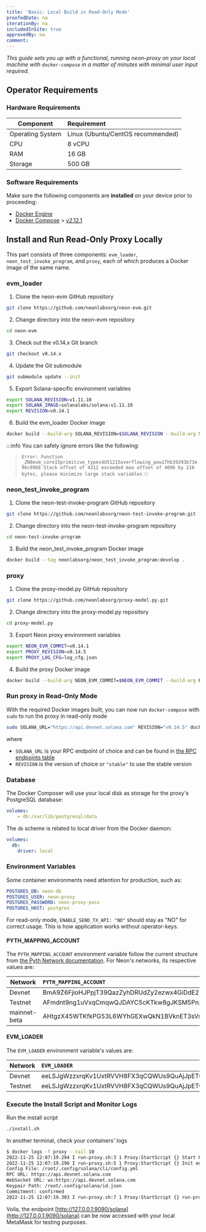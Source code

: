 ```yaml
---
title: 'Basic: Local Build in Read-Only Mode'
proofedDate: na
iterationBy: na
includedInSite: true
approvedBy: na
comment: 
---
```


*This guide sets you up with a functional, running neon-proxy on your local machine with `docker-compose` in a matter of minutes with minimal user input required.* 

## Operator Requirements

### Hardware Requirements

|Component|Requirement                           |
|-----|:-----------------------------------------|
|Operating System | Linux (Ubuntu/CentOS recommended) |
|CPU | 8 vCPU |
|RAM | 16 GB |
|Storage | 500 GB |

### Software Requirements

Make sure the following components are **installed** on your device prior to proceeding:
* [Docker Engine](https://docs.docker.com/engine/install/)
* [Docker Compose](https://docs.docker.com/compose/install/) > [v2.12.1](https://docs.docker.com/compose/release-notes/#2121)

## Install and Run Read-Only Proxy Locally

This part consists of three components: `evm_loader`, `neon_test_invoke_program`, and `proxy`, each of which produces a Docker image of the same name.

### evm_loader

1. Clone the neon-evm GitHub repository
```bash
git clone https://github.com/neonlabsorg/neon-evm.git
```

2. Change directory into the neon-evm repository
```bash
cd neon-evm
```

3. Check out the v0.14.x Git branch
```bash
git checkout v0.14.x
```

4. Update the Git submodule 
```bash
git submodule update --init
```

5. Export Solana-specific environment variables
```bash
export SOLANA_REVISION=v1.11.10
export SOLANA_IMAGE=solanalabs/solana:v1.11.10
export REVISION=v0.14.1
```

6. Build the evm_loader Docker image
```bash
docker build --build-arg SOLANA_REVISION=$SOLANA_REVISION --build-arg SOLANA_IMAGE=$SOLANA_IMAGE --build-arg REVISION=$REVISION --tag neonlabsorg/evm_loader:v0.14.1 .
```

:::info
You can safely ignore errors like the following:
> ```Error: Function _ZN8evm_core15primitive_types4U51215overflowing_pow17hb39293b73e96c896E Stack offset of 4312 exceeded max offset of 4096 by 216 bytes, please minimize large stack variables```
:::


### neon_test_invoke_program
1. Clone the neon-test-invoke-program GitHub repository
```bash
git clone https://github.com/neonlabsorg/neon-test-invoke-program.git
```

2. Change directory into the neon-test-invoke-program repository
```bash
cd neon-test-invoke-program
```

3. Build the neon_test_invoke_program Docker image
```bash
docker build --tag neonlabsorg/neon_test_invoke_program:develop .
```

### proxy

1. Clone the proxy-model.py GitHub repository
```bash
git clone https://github.com/neonlabsorg/proxy-model.py.git
```

2. Change directory into the proxy-model.py repository
```bash
cd proxy-model.py
```

3. Export Neon proxy environment variables
```bash
export NEON_EVM_COMMIT=v0.14.1
export PROXY_REVISION=v0.14.5
export PROXY_LOG_CFG=log_cfg.json
```

4. Build the proxy Docker image
```bash
docker build --build-arg NEON_EVM_COMMIT=$NEON_EVM_COMMIT --build-arg PROXY_REVISION=$PROXY_REVISION --build-arg PROXY_LOG_CFG=$PROXY_LOG_CFG --tag neonlabsorg/proxy:v0.14.5 .
```

### Run proxy in Read-Only Mode
With the required Docker images built, you can now run `docker-compose` with `sudo` to run the proxy in read-only mode
```bash
sudo SOLANA_URL="https://api.devnet.solana.com" REVISION="v0.14.5" docker-compose -f docker-compose-operator-ro.yaml up -d
```
where
* `SOLANA_URL` is your RPC endpoint of choice and can be found in [the RPC endpoints table](/docs/clusters/neon_proxy_rpc_endpoints.md)
* `REVISION` is the version of choice or `"stable"` to use the stable version

### Database
The Docker Composer will use your local disk as storage for the proxy's PostgreSQL database:
```yaml
volumes:
    - db:/var/lib/postgresql/data
```

The `db` scheme is related to local driver from the Docker daemon:
```yaml
volumes:
  db:
    driver: local
```

### Environment Variables
Some container environments need attention for production, such as:

```yaml
POSTGRES_DB: neon-db
POSTGRES_USER: neon-proxy
POSTGRES_PASSWORD: neon-proxy-pass
POSTGRES_HOST: postgres
```

For read-only mode,   ``` ENABLE_SEND_TX_API: "NO" ``` should stay as "NO" for correct usage. This is how application works without operator-keys.

#### PYTH_MAPPING_ACCOUNT

The `PYTH_MAPPING_ACCOUNT` environment variable follow the current structure from [the Pyth Network documentation](https://pyth.network/developers/accounts). For Neon's networks, its respective values are:

|Network|`PYTH_MAPPING_ACCOUNT`                           |
|-----|:-----------------------------------------|
|Devnet | BmA9Z6FjioHJPpjT39QazZyhDRUdZy2ezwx4GiDdE2u2 |
|Testnet | AFmdnt9ng1uVxqCmqwQJDAYC5cKTkw8gJKSM5PnzuF6z |
|mainnet-beta | AHtgzX45WTKfkPG53L6WYhGEXwQkN1BVknET3sVsLL8J |

#### EVM_LOADER

The `EVM_LOADER` environment variable's values are:

|Network|`EVM_LOADER`                         |
|-----|:-----------------------------------------|
|Devnet | eeLSJgWzzxrqKv1UxtRVVH8FX3qCQWUs9QuAjJpETGU |
|Testnet | eeLSJgWzzxrqKv1UxtRVVH8FX3qCQWUs9QuAjJpETGU |

### Execute the Install Script and Monitor Logs

Run the install script
```bash
./install.sh
```

In another terminal, check your containers' logs
```bash
$ docker logs -f proxy --tail 10
2022-11-25 12:07:19.294 I run-proxy.sh:3 1 Proxy:StartScript {} Start Proxy service
2022-11-25 12:07:19.296 I run-proxy.sh:5 1 Proxy:StartScript {} Init environment set
Config File: /root/.config/solana/cli/config.yml
RPC URL: https://api.devnet.solana.com 
WebSocket URL: ws:https://api.devnet.solana.com
Keypair Path: /root/.config/solana/id.json 
Commitment: confirmed 
2022-11-25 12:07:19.303 I run-proxy.sh:7 1 Proxy:StartScript {} run-proxy
```

Voila, the endpoint [http://127.0.0.1:9090/solana](http://127.0.0.1:9090/solana) can be now accessed with your local MetaMask for testing purposes.
